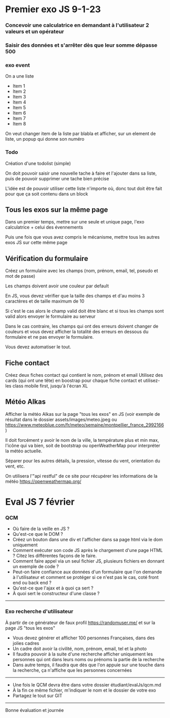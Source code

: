 # Premier exo JS 9-1-23

### Concevoir une calculatrice en demandant à l'utilisateur 2 valeurs et un opérateur

### Saisir des données et s'arrêter dès que leur somme dépasse 500

### exo event
On a une liste 
<ul id="ulListOne">
    <li>Item 1</li>
    <li>Item 2</li>
    <li>Item 3</li>
    <li>Item 4</li>
    <li>Item 5</li>
    <li>Item 6</li>
    <li>Item 7</li>
    <li>Item 8</li>
</ul>

On veut changer item de la liste par blabla et afficher, sur un element de liste, un popup qui donne son numéro 


### Todo
Création d'une todolist (simple)

On doit pouvoir saisir une nouvelle tache à faire et l'ajouter dans sa liste, puis de pouvoir supprimer une tache bien précise

L'idée est de pouvoir utiliser cette liste n'importe où, donc tout doit être fait pour que ça soit contenu dans un block


## Tous les exos sur la même page
Dans un premier temps, mettre sur une seule et unique page, l'exo calculatrice + celui des évennements 

Puis une fois que vous avez compris le mécanisme, mettre tous les autres exos JS sur cette même page

## Vérification du formulaire
Créez un formulaire avec les champs
(nom, prénom, email, tel, pseudo et mot de passe)

Les champs doivent avoir une couleur par default

En JS, vous devez vérifier que la taille des champs et d'au moins 3 caractères et de taille maximum de 10

Si c'est le cas alors le champ valid doit être blanc et si tous les champs sont valid alors envoyer le formulaire au serveur

Dans le cas contraire, les champs qui ont des erreurs doivent changer de couleurs et vous devez afficher la totalité des erreurs en dessous du formulaire et ne pas envoyer le formulaire.

Vous devez automatiser le tout.

## Fiche contact
Créez deux fiches contact qui contient le nom, prénom et email
Utilisez des cards (qui ont une tête) en boostrap pour chaque fiche contact et utilisez-les class mobile first, jusqu'à l'écran XL

## Météo Alkas
Afficher la météo Alkas sur la page "tous les exos" en JS (voir exemple de résultat dans le dossier assets/images/meteo.jpeg ou https://www.meteoblue.com/fr/meteo/semaine/montpellier_france_2992166)

Il doit forcément y avoir le nom de la ville, la température plus et min max, l'icône qui va bien, soit de bootstrap ou openWeatherMap pour interpréter la météo actuelle.

Séparer pour les autres détails, la pression, vitesse du vent, orientation du vent, etc.

On utilisera l'"api restful" de ce site pour récupérer les informations de la météo https://openweathermap.org/

# Eval JS 7 février 
### QCM 
* Où faire de la veille en JS ?
* Qu'est-ce que le DOM ?
* Créez un bouton dans une div et l'afficher dans sa page html via le dom uniquement
* Comment exécuter son code JS après le chargement d'une page HTML ? Citez les différentes façons de le faire.
* Comment faire appel via un seul fichier JS, plusieurs fichiers en donnant un exemple de code ?
* Peut-on faire confiance aux données d'un formulaire que l'on demande à l'utilisateur et comment se protéger si ce n'est pas le cas, coté front end ou back end ?
* Qu'est-ce que l'ajax et à quoi ça sert ?
* À quoi sert le constructeur d'une classe ?

---
### Exo recherche d'utilisateur
À partir de ce générateur de faux profil https://randomuser.me/ et sur la page JS "tous les exos"

- Vous devez générer et afficher 100 personnes Françaises, dans des jolies cadres
- Un cadre doit avoir la civilité, nom, prénom, email, tel et la photo
- Il faudra pouvoir à la suite d'une recherche afficher uniquement les personnes qui ont dans leurs noms ou prénoms la partie de la recherche
- Dans autre temps, il faudra que dès que l'on appuie sur une touche dans la recherche, ça n'affiche que les personnes concernées

---
- Une fois le QCM devra être dans votre dossier étudiant/evalJs/qcm.md 
- À la fin ce même fichier, m'indiquer le nom et le dossier de votre exo
- Partagez le tout sur GIT

--- 
Bonne évaluation et journée 



